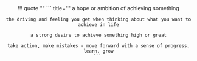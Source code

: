 <center>
!!! quote ""
    ``` title=""
    a hope or ambition of achieving something

    the driving and feeling you get when thinking about what you want to achieve in life

    a strong desire to achieve something high or great

    take action, make mistakes - move forward with a sense of progress, learn, grow
    ``` 

